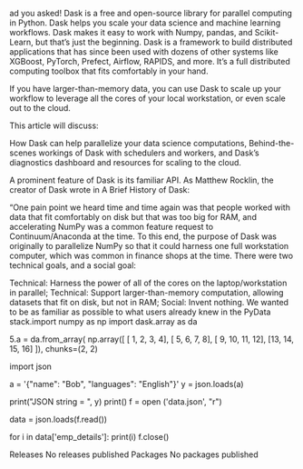 ad you asked! Dask is a free and open-source library for parallel computing in Python. Dask helps you scale your data science and machine learning workflows. Dask makes it easy to work with Numpy, pandas, and Scikit-Learn, but that’s just the beginning. Dask is a framework to build distributed applications that has since been used with dozens of other systems like XGBoost, PyTorch, Prefect, Airflow, RAPIDS, and more. It’s a full distributed computing toolbox that fits comfortably in your hand.

If you have larger-than-memory data, you can use Dask to scale up your workflow to leverage all the cores of your local workstation, or even scale out to the cloud.

This article will discuss:

How Dask can help parallelize your data science computations, Behind-the-scenes workings of Dask with schedulers and workers, and Dask’s diagnostics dashboard and resources for scaling to the cloud.

A prominent feature of Dask is its familiar API. As Matthew Rocklin, the creator of Dask wrote in A Brief History of Dask:

“One pain point we heard time and time again was that people worked with data that fit comfortably on disk but that was too big for RAM, and accelerating NumPy was a common feature request to Continuum/Anaconda at the time. To this end, the purpose of Dask was originally to parallelize NumPy so that it could harness one full workstation computer, which was common in finance shops at the time. There were two technical goals, and a social goal:

Technical: Harness the power of all of the cores on the laptop/workstation in parallel; Technical: Support larger-than-memory computation, allowing datasets that fit on disk, but not in RAM; Social: Invent nothing. We wanted to be as familiar as possible to what users already knew in the PyData stack.import numpy as np import dask.array as da

5.a = da.from_array( np.array([ [ 1, 2, 3, 4], [ 5, 6, 7, 8], [ 9, 10, 11, 12], [13, 14, 15, 16] ]), chunks=(2, 2)

import json

a = '{"name": "Bob", "languages": "English"}' y = json.loads(a)

print("JSON string = ", y) print() f = open ('data.json', "r")

data = json.loads(f.read())

for i in data['emp_details']: print(i) f.close()

Releases
No releases published
Packages
No packages published
